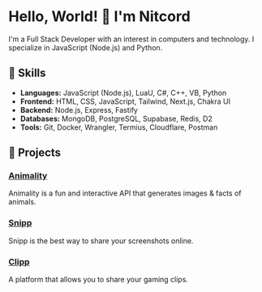 # Hello, World! 👋 I'm Nitcord

I'm a Full Stack Developer with an interest in computers and technology. I specialize in JavaScript (Node.js) and Python.

## 🚀 Skills

- **Languages:** JavaScript (Node.js), LuaU, C#, C++, VB, Python
- **Frontend:** HTML, CSS, JavaScript, Tailwind, Next.js, Chakra UI
- **Backend:** Node.js, Express, Fastify
- **Databases:** MongoDB, PostgreSQL, Supabase, Redis, D2
- **Tools:** Git, Docker, Wrangler, Termius, Cloudflare, Postman

## 🔨 Projects

### [Animality](https://github.com/animality-xyz)
Animality is a fun and interactive API that generates images & facts of animals.

### [Snipp](https://github.com/snipp-gg)
Snipp is the best way to share your screenshots online.

### [Clipp](https://github.com/ClippGG)
A platform that allows you to share your gaming clips.

